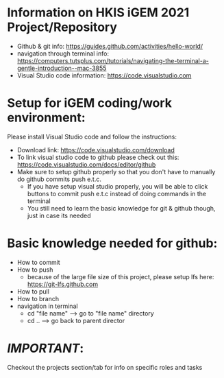 # Information on HKIS iGEM 2021 Project/Repository
- Github & git info: https://guides.github.com/activities/hello-world/
- navigation through terminal info: https://computers.tutsplus.com/tutorials/navigating-the-terminal-a-gentle-introduction--mac-3855
- Visual Studio code information: https://code.visualstudio.com

# Setup for iGEM coding/work environment:
Please install Visual Studio code and follow the instructions:
- Download link: https://code.visualstudio.com/download
- To link visual studio code to github please check out this: https://code.visualstudio.com/docs/editor/github
- Make sure to setup github properly so that you don't have to manually do github commits push e.t.c.
  * If you have setup visual studio properly, you will be able to click buttons to commit push e.t.c instead of doing commands in the terminal
  * You still need to learn the basic knowledge for git & github though, just in case its needed

# Basic knowledge needed for github:
- How to commit
- How to push
  - because of the large file size of this project, please setup lfs here: https://git-lfs.github.com
- How to pull
- How to branch
- navigation in terminal
  - cd "file name" --> go to "file name" directory
  - cd .. --> go back to parent director
  
# *IMPORTANT*:
Checkout the projects section/tab for info on specific roles and tasks
